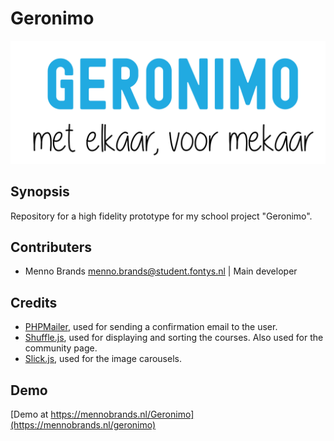 # Geronimo

![Image of Geronimo logo](https://github.com/MennoBrands/Geronimo/blob/main/images/GeronimoLogo.PNG)


## Synopsis
Repository for a high fidelity prototype for my school project "Geronimo".

## Contributers
- Menno Brands <menno.brands@student.fontys.nl> | Main developer

## Credits
- [PHPMailer](https://github.com/PHPMailer/PHPMailer), used for sending a confirmation email to the user.
- [Shuffle.js](https://vestride.github.io/Shuffle/), used for displaying and sorting the courses. Also used for the community page.
- [Slick.js](https://kenwheeler.github.io/slick/), used for the image carousels.

## Demo
[Demo at https://mennobrands.nl/Geronimo](https://mennobrands.nl/geronimo)
